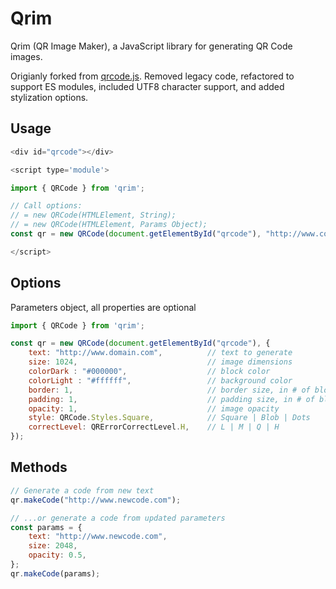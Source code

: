# Qrim
Qrim (QR Image Maker), a JavaScript library for generating QR Code images.

Origianly forked from [qrcode.js](https://github.com/davidshimjs/qrcodejs). Removed legacy code, refactored to support ES modules, included UTF8 character support, and added stylization options.

## Usage
```javascript
<div id="qrcode"></div>

<script type='module'>

import { QRCode } from 'qrim';

// Call options:
// = new QRCode(HTMLElement, String);
// = new QRCode(HTMLElement, Params Object);
const qr = new QRCode(document.getElementById("qrcode"), "http://www.code.com");

</script>
```

## Options
Parameters object, all properties are optional
```javascript
import { QRCode } from 'qrim';

const qr = new QRCode(document.getElementById("qrcode"), {
    text: "http://www.domain.com",          // text to generate
    size: 1024,                             // image dimensions
    colorDark : "#000000",                  // block color
    colorLight : "#ffffff",                 // background color
    border: 1,                              // border size, in # of blocks
    padding: 1,                             // padding size, in # of blocks
    opacity: 1,                             // image opacity
    style: QRCode.Styles.Square,            // Square | Blob | Dots
    correctLevel: QRErrorCorrectLevel.H,    // L | M | Q | H
});
```

## Methods
```javascript
// Generate a code from new text
qr.makeCode("http://www.newcode.com");

// ...or generate a code from updated parameters
const params = {
    text: "http://www.newcode.com",
    size: 2048,
    opacity: 0.5,
};
qr.makeCode(params);
```
